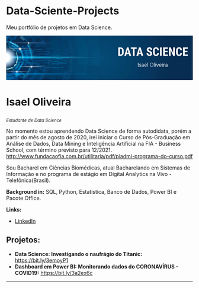 # Data-Sciente-Projects
Meu portfólio de projetos em Data Science.

<p align="center">
  <img src="https://raw.githubusercontent.com/IsaelOliveira/Data-Sciente-Projects/master/banner.png" >
</p>

# Isael Oliveira
<sub>*Estudante de Data Science*</sub>

No momento estou aprendendo Data Science de forma autodidata, porém a partir do mês de agosto de 2020, irei iniciar o Curso de Pós-Graduação em Análise de Dados, Data Mining e Inteligência Artificial na FIA - Business School, com término previsto para 12/2021. http://www.fundacaofia.com.br/utilitaria/pdf/piadmi-programa-do-curso.pdf

Sou Bacharel em Ciências Biomédicas, atual Bacharelando em Sistemas de Informação e no programa de estágio em Digital Analytics na Vivo - Telefônica(Brasil).

**Background in:** SQL, Python, Estatística, Banco de Dados, Power BI e Pacote Office.

**Links:**

* [LinkedIn](https://www.linkedin.com/in/isael-oliveira-6a7090136/)

## Projetos:

* **Data Science: Investigando o naufrágio do Titanic:** https://bit.ly/3emoyP1
* **Dashboard em Power BI: Monitorando dados do CORONAVÍRUS - COVID19:** https://bit.ly/3a2ex6c

---




